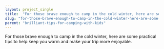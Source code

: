 ```yaml
---
layout: project_single
title:  "For those brave enough to camp in the cold winter, here are some practical tips to help keep you warm and make your trip more enjoyable."
slug: "for-those-brave-enough-to-camp-in-the-cold-winter-here-are-some-practical-tips"
parent: "brilliant-tips-for-camping-with-kids"
---
```

For those brave enough to camp in the cold winter, here are some practical tips to help keep you warm and make your trip more enjoyable.